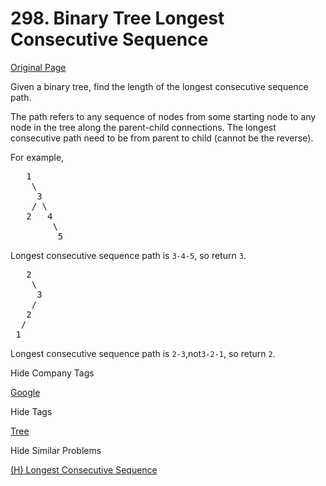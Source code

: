 # 298. Binary Tree Longest Consecutive Sequence

[Original Page](https://leetcode.com/problems/binary-tree-longest-consecutive-sequence/)

Given a binary tree, find the length of the longest consecutive sequence path.

The path refers to any sequence of nodes from some starting node to any node in the tree along the parent-child connections. The longest consecutive path need to be from parent to child (cannot be the reverse).

For example,  

<pre>   1
    \
     3
    / \
   2   4
        \
         5
</pre>

Longest consecutive sequence path is `3-4-5`, so return `3`.

<pre>   2
    \
     3
    / 
   2    
  / 
 1
</pre>

Longest consecutive sequence path is `2-3`,not`3-2-1`, so return `2`.

<div>

<div id="company_tags" class="btn btn-xs btn-warning">Hide Company Tags</div>

<span class="hidebutton" style="display: inline;">[Google](/company/google/)</span></div>

<div>

<div id="tags" class="btn btn-xs btn-warning">Hide Tags</div>

<span class="hidebutton" style="display: inline;">[Tree](/tag/tree/)</span></div>

<div>

<div id="similar" class="btn btn-xs btn-warning">Hide Similar Problems</div>

<span class="hidebutton" style="display: inline;">[(H) Longest Consecutive Sequence](/problems/longest-consecutive-sequence/)</span></div>